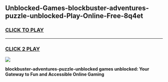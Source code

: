 
## Unblocked-Games-blockbuster-adventures-puzzle-unblocked-Play-Online-Free-8q4et
<h3>
<a href="https://premium76.site?title=blockbuster-adventures-puzzle-unblocked&ref=26A">CLICK TO PLAY</a></h3>
<hr>

<h3>
<a href="https://premium76.site?title=blockbuster-adventures-puzzle-unblocked&ref=26A">CLICK 2 PLAY</a>
  
</h3>

<a href="https://premium76.site?title=blockbuster-adventures-puzzle-unblocked&ref=26A"><img src="https://clearcache.store/games.png"></a>


**blockbuster-adventures-puzzle-unblocked games unblocked: Your Gateway to Fun and Accessible Online Gaming**
